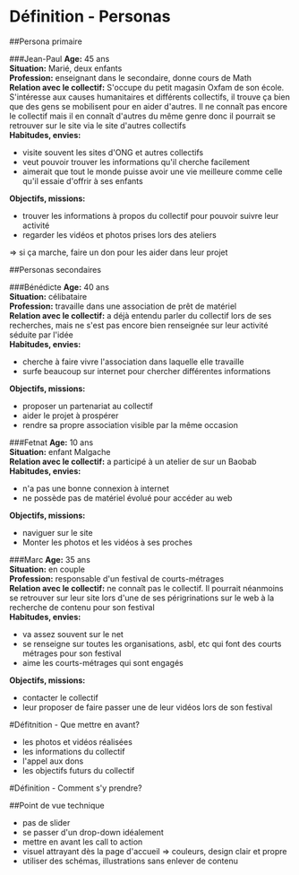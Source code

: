 # Définition - Personas

##Persona primaire

###Jean-Paul 
**Age:** 45 ans       
**Situation:** Marié, deux enfants    
**Profession:** enseignant dans le secondaire, donne cours de Math    
**Relation avec le collectif:** S'occupe du petit magasin Oxfam de son école. S'intéresse aux causes humanitaires et différents collectifs, il trouve ça bien que des gens se mobilisent pour en aider d'autres. Il ne connaît pas encore le collectif mais il en connaît d'autres du même genre donc il pourrait se retrouver sur le site via le site d'autres collectifs   
**Habitudes, envies:**    

- visite souvent les sites d'ONG et autres collectifs
- veut pouvoir trouver les informations qu'il cherche facilement
- aimerait que tout le monde puisse avoir une vie meilleure comme celle qu'il essaie d'offrir à ses enfants

**Objectifs, missions:** 

- trouver les informations à propos du collectif pour pouvoir suivre leur activité
- regarder les vidéos et photos prises lors des ateliers 

=> si ça marche, faire un don pour les aider dans leur projet


##Personas secondaires

###Bénédicte
**Age:** 40 ans     
**Situation:** célibataire    
**Profession:** travaille dans une association de prêt de matériel   
**Relation avec le collectif:** a déjà entendu parler du collectif lors de ses recherches, mais ne s'est pas encore bien renseignée sur leur activité    
séduite par l'idée    
**Habitudes, envies:**

- cherche à faire vivre l'association dans laquelle elle travaille
- surfe beaucoup sur internet pour chercher différentes informations

**Objectifs, missions:**

- proposer un partenariat au collectif
- aider le projet à prospérer 
- rendre sa propre association visible par la même occasion

###Fetnat
**Age:** 10 ans     
**Situation:**  enfant Malgache     
**Relation avec le collectif:** a participé à un atelier de sur un Baobab    
**Habitudes, envies:**

- n'a pas une bonne connexion à internet
- ne possède pas de matériel évolué pour accéder au web

**Objectifs, missions:**

- naviguer sur le site
- Monter les photos et les vidéos à ses proches

###Marc
**Age:** 35 ans     
**Situation:** en couple    
**Profession:** responsable d'un festival de courts-métrages   
**Relation avec le collectif:** ne connaît pas le collectif. Il pourrait néanmoins se retrouver sur leur site lors d'une de ses périgrinations sur le web à la recherche de contenu pour son festival    
**Habitudes, envies:**

- va assez souvent sur le net
- se renseigne sur toutes les organisations, asbl, etc qui font des courts métrages pour son festival
- aime les courts-métrages qui sont engagés

**Objectifs, missions:**

- contacter le collectif
- leur proposer de faire passer une de leur vidéos lors de son festival

#Défitnition - Que mettre en avant?

- les photos et vidéos réalisées
- les informations du collectif
- l'appel aux dons
- les objectifs futurs du collectif

#Définition - Comment s'y prendre?

##Point de vue technique

- pas de slider
- se passer d'un drop-down idéalement
- mettre en avant les call to action
- visuel attrayant dès la page d'accueil => couleurs, design clair et propre
- utiliser des schémas, illustrations sans enlever de contenu

